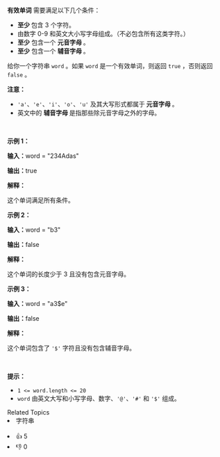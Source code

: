 <p><strong>有效单词</strong> 需要满足以下几个条件：</p>

<ul> 
 <li><strong>至少 </strong>包含 3 个字符。</li> 
 <li>由数字 0-9 和英文大小写字母组成。（不必包含所有这类字符。）</li> 
 <li><strong>至少</strong> 包含一个 <strong>元音字母 </strong>。</li> 
 <li><strong>至少</strong> 包含一个 <strong>辅音字母 </strong>。</li> 
</ul>

<p>给你一个字符串 <code>word</code> 。如果 <code>word</code> 是一个有效单词，则返回 <code>true</code> ，否则返回 <code>false</code> 。</p>

<p><strong>注意：</strong></p>

<ul> 
 <li><code>'a'</code>、<code>'e'</code>、<code>'i'</code>、<code>'o'</code>、<code>'u'</code> 及其大写形式都属于<strong> 元音字母 </strong>。</li> 
 <li>英文中的 <strong>辅音字母 </strong>是指那些除元音字母之外的字母。</li> 
</ul>

<p>&nbsp;</p>

<p><strong class="example">示例 1：</strong></p>

<div class="example-block"> 
 <p><strong>输入：</strong><span class="example-io">word = "234Adas"</span></p> 
</div>

<p><strong>输出：</strong><span class="example-io">true</span></p>

<p><strong>解释：</strong></p>

<p>这个单词满足所有条件。</p>

<p><strong class="example">示例 2：</strong></p>

<div class="example-block"> 
 <p><strong>输入：</strong><span class="example-io">word = "b3"</span></p> 
</div>

<p><strong>输出：</strong><span class="example-io">false</span></p>

<p><strong>解释：</strong></p>

<p>这个单词的长度少于 3 且没有包含元音字母。</p>

<p><strong class="example">示例 3：</strong></p>

<div class="example-block"> 
 <p><strong>输入：</strong><span class="example-io">word = "a3$e"</span></p> 
</div>

<p><strong>输出：</strong><span class="example-io">false</span></p>

<p><strong>解释：</strong></p>

<p>这个单词包含了 <code>'$'</code> 字符且没有包含辅音字母。</p>

<p>&nbsp;</p>

<p><strong>提示：</strong></p>

<ul> 
 <li><code>1 &lt;= word.length &lt;= 20</code></li> 
 <li><code>word</code> 由英文大写和小写字母、数字、<code>'@'</code>、<code>'#'</code> 和 <code>'$'</code> 组成。</li> 
</ul>

<div><div>Related Topics</div><div><li>字符串</li></div></div><br><div><li>👍 5</li><li>👎 0</li></div>